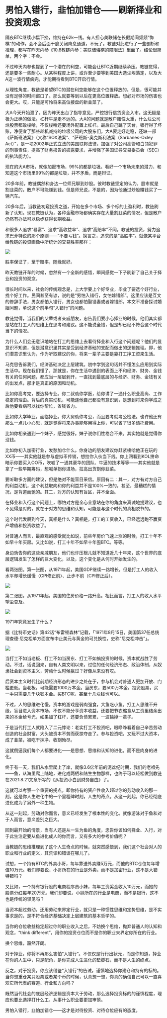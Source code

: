 # 男怕入错行，韭怕加错仓——刷新择业和投资观念

隔夜BTC继续小幅下挫，维持在62k一线。有人担心美联储在长假期间频频“悔棋”的动作，会不会后面干脆关闭降息通道，不玩了。教链对此进行了一些剖析和推理，都写在昨天内参《10.8教链内参：美联储悔棋的障眼法》里面了。结论很简单，两个字：不会。

不过昨天内参也提到了一个潜在的利空，可能会让BTC近期继续承压。教链觉得，还是要多一些耐心。从某种程度上讲，或许至少要等到美国大选尘埃落定，以及大A这一波行情疯完，才能期待看到BTC开启行情。

从理性角度，教链是希望BTC的潜在利空能够在这个位置释放的。但是，很可能并没有足够的时间窗口了。那么就要等到以后在更高位置释放。想必对市场的伤害也会更大。哎，只能是可怜将来高位接盘的新韭菜了。

大A今天开始泄了。因为昨天出台了指导意见，严控银行信贷资金入市。这无疑是极为正确的做法。杠杆牛是走不远的。大A的问题就是散户赌性太重，什么烂公司烂股票都敢梭哈，不仅梭哈还要场外配置上杠杆。最后自己跳了天台，银行得了坏账，净便宜了那些趁机减持的垃圾公司的大股东们。大A要走好走稳，还缺一部《萨斯班法案》（又称“SOX法案”、“萨班斯-奥克斯利法案（Sarbanes-Oxley Act）”，是一项2002年正式立法的美国联邦法律，加强了对公司高管和白领犯罪的刑事责任，提高了财务报告的披露要求，并增强了美国证券交易委员会（SEC）的执法能力）。

现在的大A市场，就像加密市场，99%的都是垃圾。看好一个市场未来的潜力，和知道这个市场里99%的都是垃圾，并不矛盾，而是辩证。

20多年前，教链偶然和身边一位师兄聊到炒股。彼时教链坚定的认为，股市就是割韭菜的，散户不可能赚到钱。但是师兄说，不是的，因为他通过炒股赚钱买了一辆汽车。

20多年后，当教链初窥投资之道，开始在多个市场、多个标的上盈利时，教链刷新了认知。现在教链认为，各种金融市场都确实存在大量割韭菜的情况，但是散户仍然有办法可以稳步获得长期收益。

和很多人追求“暴富”、追求“高收益率”、追求“高赔率”不同，教链的投资，努力追求巴菲特说的那个原则——“不要亏钱”。换言之，追求的是“高胜率”。就像某平台给教链的投资画像中所统计的交易胜率那样：

![](2024-10-09-A01.jpg)

胜率保证了，至于赔率，随缘就好。

昨天教链开车的时候，忽然有一个全新的感悟，瞬间感觉一下子刷新了自己关于择业和投资的观念。

很长时间以来，社会的传统观念是，上大学要上个好专业，毕业了要选个好行业，找个好工作。民间甚至有谚，说的是“男怕入错行，女怕嫁错郎”。这里应该是互文的修辞手法，男女都怕入错行，男女也都怕娶错妻或者嫁错郎。本文不准备探讨婚姻问题，单说这个前半句“入错行”的问题。

教链觉得，当我们的父辈或者亲戚朋友，忠告我们要小心择业的时候，他们其实都是站在打工人的思维上在思考和建议。这不能说全错，但是却已经不符合这个时代当下的情况。

为什么人们会无意识地站在打工的思维上去看待择业和入行这个问题呢？他们的显意识不知道，但是潜意识里其实是受到经济基础的支配而做出的逻辑推理。即，他们潜意识里认为，作为听取建议的你，将来一辈子主要是靠打工挣工资来生活。

马克思告诉我们，经济基础决定上层建筑。初中学到这句话并不懂怎么应用到实际生活中。现在我们懂了，那就是，你在生活中遇到的表面上不和经济、财务、金钱有关的任何问题，都应当一层层剥开，一直找到最底层的与经济、财务、金钱有关的出发点，那才是真正的原因和动机。

比如你高考完，要选择专业。你二叔劝你学医，给你讲了一通什么职业高尚、工作稳定的理由。背后的真实动机，可能连他自己都没有意识到，是想到将来你学成之后他要看病可以找你帮忙，省钱省力。

比如你大学毕业，面临择业。你大舅劝你考公，而且要考就考公检法。也许他还有那么一点儿小心思，就是觉得将来办事能够用得上你，可以省了很多请托费用。

比如你相亲遇到一个妹子，感觉很好。妹子说你们性格合不来。其实她就是觉得你没钱。

比如你初入加密行业，发愁加仓什么。你身边的朋友建议你赶紧梭哈他正在玩的XX币——其实他就是参与虚拟币传销，想拉你入伙当下线。你上网看到KOL拼命暗示你要买入OO币，吹嘘了一通其豪华的团队、牛逼的技术等等——其实他就是拿了一些早期筹码，想喊单拐你进场，拉高出货割你韭菜。

要听取多方面的建议，但是绝对不能盲目采信。原因有二：其一，对方有对方自己的利益动机，这个利益取向和你的利益并不是100%一致的，甚至，最糟糕的情况，是背道而驰的。其二，对方的认知有盲区，并不全面。

在择业和入行这个问题上，哪怕对方是全心全意站在你的角度来真诚地提建议，也不见得是对的，就在于对方的思维和认知，可能是与这个时代的真相脱节的。

这个时代发展到今天，真相是什么？真相是，打工的工资收入，已经远远跑不赢资产增值和投资收益了。

对普通人而言，最直观的感受就比如说，前些年房价飞速上涨的时候，打工十年不如早十年买房。又比如说，打工十年不如早十年囤BTC。等等。

身边劝告你的这些亲戚朋友，他们也许压根儿就不知道近几十年来，这个世界的底层逻辑发生了怎样的巨大变化，以及，这个变化是从何时开始发生的。

看两张图。第一张图，从1971年起，美国GDP继续一路增长，但是打工人的收入水平却增长缓慢（CPI修正前）、止步不前（CPI修正后）。

![](2024-10-09-A02.jpg)

第二张图，从1971年起，美国的住房价格一路升高。相比而言，打工人的收入水平望尘莫及。

![](2024-10-09-A03.jpeg)

1971年究竟发生了什么？

据《比特币史话》第42话“布雷顿森林”记载，「1971年8月15日，美国第37任总统理查德·尼克松单方面宣布中止美元与黄金的可兑换性，史称“尼克松冲击”」。

![](2024-10-09-A04.jpg)

当打工不如当老板、打工不如当房东、打工不如搞投资的时候，资本就战胜了劳动。不过，话说回来，自有人类文明以来，过往的任何经济形态、政治体制，从奴隶社会到资本主义，劳动什么时候赢过？好像从来没有哎。

后资本主义时代比前期经济形态的进步之处在于，参与机会对普通人更加开放、门槛更低。当老板，可能需要1000万本金。当房东，要500万本金。投资股票，买一手只需要几千块钱本金。买BTC呢，甚至十几块钱也可以。

不过，人的思维进化慢。资本的游戏是弱肉强食，大鱼吃小鱼。打工人思维不升级，盲目进入资本市场，不仅不能分享资本收益，还要把节衣缩食从工资里结余出来的本金给亏光，如果加了杠杆，还要负债累累，一波输掉一辈子。

于是当代打工人就陷入了二元悖论：老实打工不投资吧，眼睁睁看着自己辛苦劳动创造的社会财富，大头被资本不劳而获掠夺走了。参与投资吧，又玩不过大资本，成了韭菜，被吃干抹净、收割殆尽。

这就倒逼我们每个人都要进化——是思想、思维和认知的进化，而不是肉身的进化。

终于有一天，我们从水里爬上了岸，就像3.6亿年前的泥盆纪时期，我们的老祖先——鱼，从海里爬上陆地，进化成两栖和陆生生物那样，也终于可以轻松做到教链在2021.8.21文章所写的《从投资小白到财务自由》了。

这就可以考察一个重要的拐点，即你持有的资产性收入超过你的劳动收入的那一刻。这是你人生进化中的一个里程碑时刻，人生的奇点。从这一刻起，你已经彻底进化成为了另外一种生物。

从这一刻起，劳动对你而言，意义已经发生了根本性的变化。就像游泳对于鱼和对于人而言，意义差别之巨大。

回到最开始的情景，当有人还是从一生为鱼的角度，忠告你该如何择业、入行，对于此生注定要从鱼进化成人的你而言，又有多大的参考价值呢？

当教链的思维推理到了这个人生奇点的时候，就突然感悟到，我们这个社会对人的职业和行业的定义，其荒谬和错误在哪儿了。

试想，一个持有BTC的外卖小哥，每年靠送外卖赚5万元，而他的BTC仓位每年增值10万元。我们却要说，小哥所在的行业是外卖，而不是加密行业，这不是大错特错吗？

又比如，一个持有银行股的电商程序员小妹，每年工资奖金收入10万元，而她的股票分红每年20万元。我们却要说，小妹所在的行业是电商，而不是银行，这不也是传统的谬见吗？

当资本超过劳动，还用劳动来界定行业，就只是一种惯性思维和定势思维，是不实事求是的，是不符合经济基础决定上层建筑的基本哲学的。

当你的仓位收益稳定超过你的职业收入之后，不妨换个思维，抛弃普通人的认知和观念，“think different”，用你的投资仓位而不是你的职业来界定你所在的行业。

换个思维，豁然开朗。

对于择业，你将不再那么害怕“入错行”。不仅仅是行行出状元，而是你知道，择业在你的人生中，只是配角，是你完成人生进化的垫脚石，而不是人生的终点。

反之，对于投资，你应该借鉴“入错行”的告诫，谨慎地选择你建仓和持有的标的。当你想重仓某只股票或者某个币的时候，认真想一想，你真的确信自己可以一直喜欢它所代表的赛道、行业和方向吗？

既然当代社会的底层经济逻辑是资本大于劳动，那么选择投资标的的谨慎程度，理应也要比选择打什么工、从事什么职业要更加审慎。

男怕入错行，韭怕加错仓——这才是对待投资、对待仓位应有的态度。

